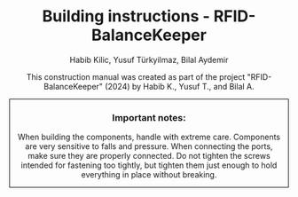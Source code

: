 
<div style="text-align:center;"> 
    <h1> Building instructions - RFID-BalanceKeeper</h1>
    <p> Habib Kilic, Yusuf Türkyilmaz, Bilal Aydemir </p>
    <p>This construction manual was created as part of the project "RFID-BalanceKeeper" (2024) by Habib K., Yusuf T., and Bilal A.</p>
   
<div style="border: 1px solid black; padding-right: 10px; padding-left: 10px;">
    <h3>Important notes:</h3>
    <p>When building the components, handle with extreme care. Components are very sensitive to falls and pressure. When connecting the ports, make sure they are properly connected. Do not tighten the screws intended for fastening too tightly, but tighten them just enough to hold everything in place without breaking.</p>